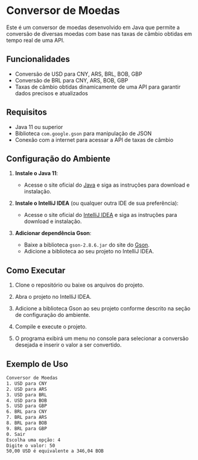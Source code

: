 # Conversor de Moedas

Este é um conversor de moedas desenvolvido em Java que permite a conversão de diversas moedas com base nas taxas de câmbio obtidas em tempo real de uma API.

## Funcionalidades

- Conversão de USD para CNY, ARS, BRL, BOB, GBP
- Conversão de BRL para CNY, ARS, BOB, GBP
- Taxas de câmbio obtidas dinamicamente de uma API para garantir dados precisos e atualizados

## Requisitos

- Java 11 ou superior
- Biblioteca `com.google.gson` para manipulação de JSON
- Conexão com a internet para acessar a API de taxas de câmbio

## Configuração do Ambiente

1. **Instale o Java 11**:
    - Acesse o site oficial do [Java](https://www.oracle.com/java/technologies/javase-jdk11-downloads.html) e siga as instruções para download e instalação.

2. **Instale o IntelliJ IDEA** (ou qualquer outra IDE de sua preferência):
    - Acesse o site oficial do [IntelliJ IDEA](https://www.jetbrains.com/idea/download/) e siga as instruções para download e instalação.

3. **Adicionar dependência Gson**:
    - Baixe a biblioteca `gson-2.8.6.jar` do site do [Gson](https://mvnrepository.com/artifact/com.google.code.gson/gson/2.8.6).
    - Adicione a biblioteca ao seu projeto no IntelliJ IDEA.

## Como Executar

1. Clone o repositório ou baixe os arquivos do projeto.

2. Abra o projeto no IntelliJ IDEA.

3. Adicione a biblioteca Gson ao seu projeto conforme descrito na seção de configuração do ambiente.

4. Compile e execute o projeto.

5. O programa exibirá um menu no console para selecionar a conversão desejada e inserir o valor a ser convertido.

## Exemplo de Uso

```sh
Conversor de Moedas
1. USD para CNY
2. USD para ARS
3. USD para BRL
4. USD para BOB
5. USD para GBP
6. BRL para CNY
7. BRL para ARS
8. BRL para BOB
9. BRL para GBP
0. Sair
Escolha uma opção: 4
Digite o valor: 50
50,00 USD é equivalente a 346,04 BOB
